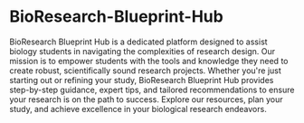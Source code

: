 # BioResearch-Blueprint-Hub
BioResearch Blueprint Hub is a dedicated platform designed to assist biology students in navigating the complexities of research design. Our mission is to empower students with the tools and knowledge they need to create robust, scientifically sound research projects. Whether you're just starting out or refining your study, BioResearch Blueprint Hub provides step-by-step guidance, expert tips, and tailored recommendations to ensure your research is on the path to success. Explore our resources, plan your study, and achieve excellence in your biological research endeavors.

